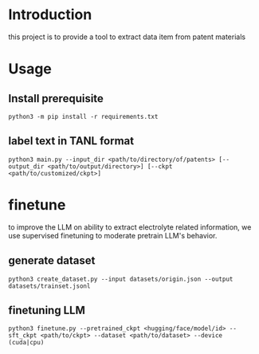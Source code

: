 # Introduction

this project is to provide a tool to extract data item from patent materials

# Usage

## Install prerequisite

```shell
python3 -m pip install -r requirements.txt
```

## label text in TANL format

```shell
python3 main.py --input_dir <path/to/directory/of/patents> [--output_dir <path/to/output/directory>] [--ckpt <path/to/customized/ckpt>]
```

# finetune

to improve the LLM on ability to extract electrolyte related information, we use supervised finetuning to moderate pretrain LLM's behavior.

## generate dataset

```shell
python3 create_dataset.py --input datasets/origin.json --output datasets/trainset.jsonl
```

## finetuning LLM

```shell
python3 finetune.py --pretrained_ckpt <hugging/face/model/id> --sft_ckpt <path/to/ckpt> --dataset <path/to/dataset> --device (cuda|cpu)
```

